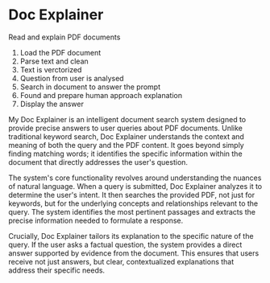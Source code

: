 # Doc Explainer
Read and explain PDF documents 
1. Load the PDF document
2. Parse text and clean
3. Text is verctorized
4. Question from user is analysed
5. Search in document to answer the prompt
6. Found and prepare human approach explanation
7. Display the answer

My Doc Explainer is an intelligent document search system designed to provide precise answers to user queries about PDF documents.  Unlike traditional keyword search, Doc Explainer understands the context and meaning of both the query and the PDF content.  It goes beyond simply finding matching words; it identifies the specific information within the document that directly addresses the user's question.

The system's core functionality revolves around understanding the nuances of natural language. When a query is submitted, Doc Explainer analyzes it to determine the user's intent.  It then searches the provided PDF, not just for keywords, but for the underlying concepts and relationships relevant to the query.  The system identifies the most pertinent passages and extracts the precise information needed to formulate a response.

Crucially, Doc Explainer tailors its explanation to the specific nature of the query.  If the user asks a factual question, the system provides a direct answer supported by evidence from the document. This ensures that users receive not just answers, but clear, contextualized explanations that address their specific needs.
